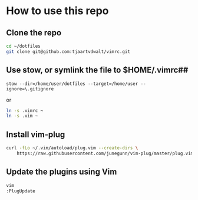 # How to use this repo #

## Clone the repo ##
```sh
cd ~/dotfiles
git clone git@github.com:tjaartvdwalt/vimrc.git
```

## Use stow, or symlink the file to $HOME/.vimrc##

```
stow --dir=/home/user/dotfiles --target=/home/user --ignore=\.gitignore
```

or

```sh
ln -s .vimrc ~
ln -s .vim ~
```

## Install vim-plug ##
```sh
curl -fLo ~/.vim/autoload/plug.vim --create-dirs \
    https://raw.githubusercontent.com/junegunn/vim-plug/master/plug.vim
```

## Update the plugins using Vim ##

```sh
vim
:PlugUpdate
```

